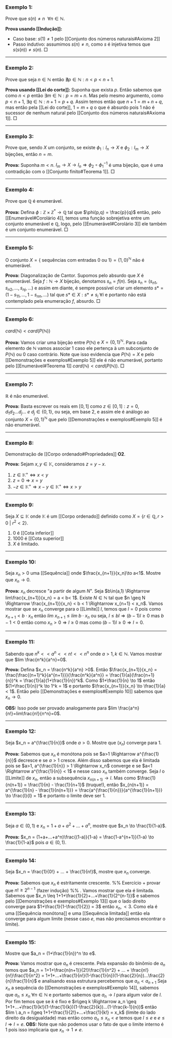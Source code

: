 ### Exemplo 1:
Prove que $s(n) \neq n \ \ \forall n\in \mathbb{N}$.

**Prova usando [[Indução]]:**
- Caso base:  $s(1) \neq 1$ pelo [[Conjunto dos números naturais#Axioma 2]]
- Passo indutivo: assumimos $s(n) \neq n$, como $s$ é injetiva temos que $s(s(n)) \neq s(n)$. $\Box$ 

---
### Exemplo 2:
Prove que seja $n \in \mathbb{N}$ então $\nexists p \in \mathbb{N} : n<p<n+1$.

**Prova usando [[Lei do corte]]:**
Suponha que exista $p$. Então sabemos que como $n<p$ então $\exists m \in \mathbb{N}: p = m+n$. Mas pelo mesmo argumento, como $p<n+1$, $\exists q \in \mathbb{N}: n+1 = p+q$. Assim temos então que $n+1 = m+n+q$, mas então pela [[Lei do corte]], $1 = m+q$ o que é absurdo pois 1 não é sucessor de nenhum natural pelo [[Conjunto dos números naturais#Axioma 1]]. $\Box$ 

---
### Exemplo 3:
Prove que, sendo $X$ um conjunto, se existe $\phi_1: I_n \rightarrow X$ e $\phi_2: I_m \rightarrow X$ bijeções, então $n=m$.

**Prova:**
Suponha $m<n$. $I_m \rightarrow X \rightarrow I_n \Rightarrow \phi_2 \circ \phi_1^{-1}$ é uma bijeção, que é uma contradição com o [[Conjunto finito#Teorema 1]]. $\Box$ 

---
### Exemplo 4:
Prove que $\mathbb{Q}$ é enumerável.

**Prova:**
Defina $\phi: \mathbb{Z} \times \mathbb{Z}^* \rightarrow \mathbb{Q}$ tal que $\phi(p,q) = \frac{p}{q}$ então, pelo [[Enumerável#Corolário 4]], temos uma função sobrejetiva entre um conjunto enumerável e $\mathbb{Q}$, logo, pelo [[Enumerável#Corolário 3]] ele também é um conjunto enumerável. $\Box$ 

---
### Exemplo 5:
O conjunto $X = \{ \text{ sequências com entradas 0 ou 1}\} = \{1,0\}^{\mathbb{N}}$ não é enumerável.

**Prova:**
Diagonalização de Cantor.
Supomos pelo absurdo que $X$ é enumerável. Seja $f: \mathbb{N} \rightarrow X$ bijeção, denotamos $s_n = f(n)$.
Seja $s_n = (s_{n1}, s_{n2}, ..., s_{nj}, ...)$ e assim em diante, é sempre possível criar um elemento $s* = (1- s_{11}, ..., 1-s_{nn}, ...)$ tal que $s* \in X: s* \neq s_i \ \forall i$ e portanto não está contemplado pela enumeração $f$, absurdo. $\Box$ 

---
### Exemplo 6:
$card(\mathbb{N}) < card(P(\mathbb{N}))$ 

**Prova:**
Vamos criar uma bijeção entre $P(\mathbb{N})$ e $X = \{0,1\}^{\mathbb{N}}$. Para cada elemento de $\mathbb{N}$ vamos associar $1$ caso ele pertença à um subconjunto de $P(\mathbb{N})$ ou $0$ caso contrário. Note que isso evidencia que $P(\mathbb{N}) = X$ e pelo [[Demonstrações e exemplos#Exemplo 5]] ele é não enumerável, portanto pelo  [[Enumerável#Teorema 1]] $card(\mathbb{N}) < card(P(\mathbb{N}))$. $\Box$    

---
### Exemplo 7:
$\mathbb{R}$ é não enumerável.

**Prova:**
Basta escrever os reais em $[0,1]$ como $z \in [0,1]: z = 0, d_1 d_2...d_j... \ e \ d_j \in\{0,1\}$, ou seja, em base $2$, e assim ele é análogo ao conjunto $X = \{0,1\}^{\mathbb{N}}$ que pelo [[Demonstrações e exemplos#Exemplo 5]] é não enumerável. 

---
### Exemplo 8:
Demonstração de [[Corpo ordenado#Propriedades]] **O2**.

**Prova:**
Sejam $x,y \in \mathbb{K}$, consideramos $z = y-x$.
1. $z \in \mathbb{K}^+\iff x<y$
2. $z = 0 \Rightarrow x = y$
3. $-z \in \mathbb{K}^+ \Rightarrow x-y \in \mathbb{K}^+ \iff x>y$ 

---
### Exemplo 9:
Seja $X \subseteq \mathbb{K}$ onde $\mathbb{K}$ é um [[Corpo ordenado]] definido como $X = \{r \in \mathbb{Q}, r>0 \ | \ r^2 <2\}$.
1. 0 é [[Cota inferior]]
2. 1000 é [[Cota superior]]
3. $X$ é limitado.

---
### Exemplo 10:
Seja $x_n>0$ uma [[Sequência]] onde $\frac{x_{n+1}}{x_n}\to a<1$. Mostre que $x_n \to 0$.

**Prova:**
$x_n$ decresce "a partir de algum $N$". Seja $b\in(a,1) \Rightarrow lim\frac{x_{n+1}}{x_n} = a < b< 1$.
Existe $N \in \mathbb{N}$ tal que $n \geq N \Rightarrow \frac{x_{n+1}}{x_n} < b < 1 \Rightarrow x_{n+1} < x_n$. Vamos mostrar que se $x_n$ converge para o [[Limite]] $l$, temos que $l=0$ pois como $x_{n+1} < b\cdot x_n$ então $lim \ x_{n+1} \leq lim \ b \cdot x_n$  ou seja, $l \leq bl \Rightarrow (b-1)l \geq 0$ mas $b-1 < 0$ então como $x_n>0 \Rightarrow l\geq 0$ mas como $(b-1)l\geq 0 \Rightarrow l=0$.

---
### Exemplo 11:
Sabendo que $n^k << a^n << n! << n^n$ onde $a>1, k\in \mathbb{N}$. Vamos mostrar que $lim \frac{n^k}{a^n}=0$.

**Prova:**
Defina $x_n = \frac{n^k}{a^n} >0$. Então $\frac{x_{n+1}}{x_n} = \frac{\frac{(n+1)^k}{a^{n+1}}}{\frac{n^k}{a^n}} = \frac{1}{a}(\frac{n+1}{n})^k = \frac{1}{a}(1+\frac{1}{n})^k$. Como $1+\frac{1}{n} \to 1$ então $(1+\frac{1}{n})^k \to 1^k = 1$ e portanto $\frac{x_{n+1}}{x_n} \to \frac{1}{a} < 1$. Então pelo [[Demonstrações e exemplos#Exemplo 10]] sabemos que $x_n \to 0$. 

**OBS:** Isso pode ser provado analogamente para $lim \frac{a^n}{n!}=lim\frac{n!}{n^n}=0$.

---
### Exemplo 12:
Seja $x_n = a^{\frac{1}{n}}$ onde $a>0$. Mostre que $(x_n)$ converge para 1.

**Prova:**
Sabemos que $x_n$ é monótona pois se $a>1 \Rightarrow a^{\frac{1}{n}}$ decresce e se $a>1$ cresce. Além disso sabemos que ela é limitada pois se $a>1, a^{\frac{1}{n}} > 1 \Rightarrow x_n$ converge e se $a<1 \Rightarrow a^{\frac{1}{n}} < 1$ e nesse caso $x_n$ também converge.
Seja $l$ o [[Limite]] de $x_n$, então a subsequência $x_{n(n+1)}\to l$. Mas como $\frac{1}{n(n+1)} = \frac{1}{n} - \frac{1}{n+1}$ (truque!), então $x_{n(n+1)} = a^{\frac{1}{n} - \frac{1}{n(n+1)}} = \frac{a^{\frac{1}{n}}}{a^{\frac{1}{n+1}}} \to \frac{l}{l} = 1$ e portanto o limite deve ser 1.

---
### Exemplo 13:
Seja $a\in(0,1)$ e $x_n = 1+a+a^2+...+a^n$, mostre que $x_n \to \frac{1}{1-a}$.

**Prova:**
$x_n = (1+a+...+a^n)\frac{(1-a)}{1-a} = \frac{1-a^{n+1}}{1-a} \to \frac{1}{1-a}$ pois $a\in(0,1)$.

---
### Exemplo 14:
Seja $x_n = \frac{1}{0!} + ... + \frac{1}{n!}$, mostre que $x_n$ converge.

**Prova:**
Sabemos que $x_n$ é estritamente crescente.
%% Exercício + provar que $n!\geq 2^{n-1}$ (fazer indução) %% .
Vamos mostrar que ela é limitada. Sabemos que $x_n \leq 1+1+\frac{1}{2}+...+\frac{1}{2^{n-1}}$ e sabemos pelo [[Demonstrações e exemplos#Exemplo 13]] que o lado direito converge para $1+\frac{1}{1-\frac{1}{2}} = 3$ então $x_n,<3$. Como ela é uma [[Sequência monótona]] e uma [[Sequência limitada]] então ela converge para algum limite (nesse caso $e$, mas não precisamos encontrar o limite).

---
### Exemplo 15:
Mostre que $a_n = (1+\frac{1}{n})^n \to e$.

**Prova:**
Vamos mostrar que $a_n$ é crescente. Pela expansão do binômio de $a_n$ temos que $a_n = 1+1+\frac{n(n+1)}{2!}\frac{1}{n^2} + ... + \frac{n!}{n!}\frac{1}{n^2} = 1+1+...+\frac{1}{n!}(1-\frac{1}{n})(1-\frac{2}{n})...\frac{2}{n}\frac{1}{n}$ e analisando essa estrutura percebemos que $a_n < a_{n+1}$
Seja $x_n$ a sequência do [[Demonstrações e exemplos#Exemplo 14]], sabemos que $a_n \leq x_n \ \forall n \in\mathbb{N}$ e portanto sabemos que $a_n \to l$ para algum valor de $l$.
Por fim temos que se $k$ é fixo e $n\geq k \Rightarrow a_n \geq 1+1+...+\frac{1}{k!}(1-\frac{1}{k})(1-\frac{2}{k})...(1-\frac{k-1}{n})$ então $lim \ a_n = l\geq 1+1+\frac{1}{2!}+...+\frac{1}{k!} = x_k$ (limite do lado direito da desigualdade) mas então como $a_n\leq x_n < e$ temos que $l\leq e$ e $e\leq l \Rightarrow l=e$.
**OBS:**
Note que não podemos usar o fato de que o limite interno é 1 pois isso implicaria que $x_n \to 1 \neq e$.